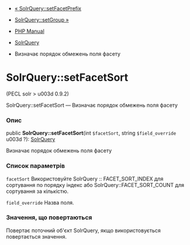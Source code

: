 - [« SolrQuery::setFacetPrefix](solrquery.setfacetprefix.md)
- [SolrQuery::setGroup »](solrquery.setgroup.md)

- [PHP Manual](index.md)
- [SolrQuery](class.solrquery.md)
- Визначає порядок обмежень поля фасету

# SolrQuery::setFacetSort

(PECL solr \> u003d 0.9.2)

SolrQuery::setFacetSort — Визначає порядок обмежень поля фасету

### Опис

public **SolrQuery::setFacetSort**(int `$facetSort`, string
`$field_override` u003d ?): [SolrQuery](class.solrquery.md)

Визначає порядок обмежень поля фасету

### Список параметрів

`facetSort`
Використовуйте SolrQuery :: FACET_SORT_INDEX для сортування по порядку
індекс або SolrQuery::FACET_SORT_COUNT для сортування за кількістю.

`field_override`
Назва поля.

### Значення, що повертаються

Повертає поточний об'єкт SolrQuery, якщо використовується повертається
значення.
